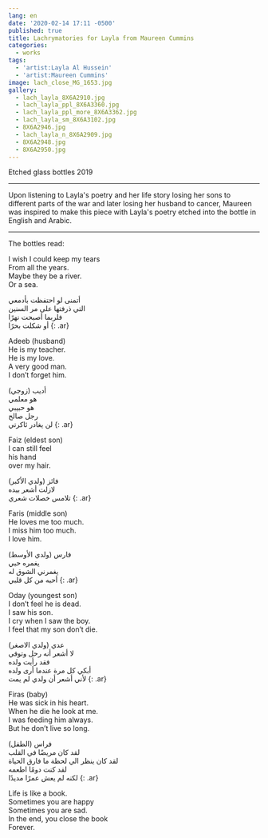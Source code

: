 ```yaml
---
lang: en
date: '2020-02-14 17:11 -0500'
published: true
title: Lachrymatories for Layla from Maureen Cummins
categories:
  - works
tags:
  - 'artist:Layla Al Hussein'
  - 'artist:Maureen Cummins'
image: lach_close_MG_1653.jpg
gallery:
  - lach_layla_8X6A2910.jpg
  - lach_layla_ppl_8X6A3360.jpg
  - lach_layla_ppl_more_8X6A3362.jpg
  - lach_layla_sm_8X6A3102.jpg
  - 8X6A2946.jpg
  - lach_layla_n_8X6A2909.jpg
  - 8X6A2948.jpg
  - 8X6A2950.jpg
---
```

Etched glass bottles 
2019

<hr/>

Upon listening to Layla's poetry and her life story losing her sons to different parts of the war and later losing her husband to cancer, Maureen was inspired to make this piece with Layla's poetry etched into the bottle in English and Arabic.

<hr/>

The bottles read:

I wish I could keep my tears
<br/>From all the years.
<br/>Maybe they be a river. 
<br/>Or a sea. 


أتمنى لو احتفظت بأدمعي
<br/>التي ذرفتها على مر السنين
<br/>فلربما أصبحت نهرًا 
<br/>أو شكلت بحرًا
{: .ar}


Adeeb (husband)
<br/>He is my teacher. 
<br/>He is my love.
<br/>A very good man.
<br/>I don’t forget him.


أديب (زوجي)
<br/>هو معلمي
<br/>هو حبيبي
<br/>رجل صالح
<br/>لن يغادر ئاكرتي
{: .ar}


Faiz (eldest son)
<br/>I can still feel 
<br/>his hand
<br/>over my hair. 


فائز (ولدي الأكبر)
<br/>لازلت أشعر بيده
<br/>تلامس خصلات شعري
{: .ar}


Faris (middle son)
<br/>He loves me too much.
<br/>I miss him too much.
<br/>I love him.


فارس (ولدي الأوسط)
<br/>يغمره حبي
<br/>يغمرني الشوق له
<br/>أحبه من كل قلبي
{: .ar}


Oday  (youngest son)
<br/> I don’t feel he is dead.
<br/> I saw his son.
<br/>I cry when I saw the boy.
<br/>I feel that my son don’t die. 


عدي (ولدي الاصغر)
<br/>لا أشعر أنه رحل وتوفي
<br/>فقد رأيت ولده
<br/>أبكي كل مرة عندما أرى ولده
<br/>لأني أشعر أن ولدي لم يمت
{: .ar}


Firas  (baby)
<br/>He was sick in his heart. 
<br/>When he die he look at me.
<br/>I was feeding him always.
<br/>But he don’t live so long.


فراس (الطفل)
<br/>لقد كان مريضًا في القلب
<br/>لقد كان ينظر الي لحظة ما فارق الحياة 
<br/>لقد كنت دومًا اطعمه
<br/>لكنه لم يعش عمرًا مديدًا
{: .ar}


Life is like a book.
<br/>Sometimes you are happy
<br/>Sometimes you are sad.
<br/>In the end, you close the book
<br/>Forever.
